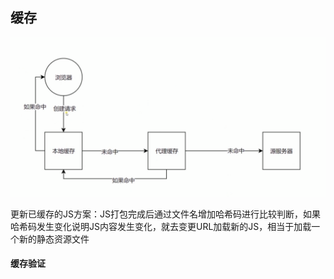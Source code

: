 ## 缓存

![缓存查询过程](https://github.com/ltf9651/Blog/blob/master/HTTP/Cache_Process.png)


更新已缓存的JS方案：JS打包完成后通过文件名增加哈希码进行比较判断，如果哈希码发生变化说明JS内容发生变化，就去变更URL加载新的JS，相当于加载一个新的静态资源文件

#### 缓存验证

